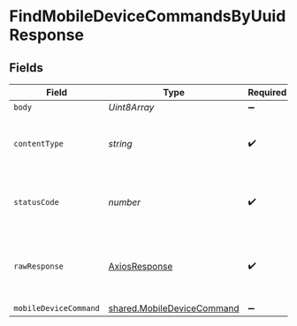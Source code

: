# FindMobileDeviceCommandsByUuidResponse


## Fields

| Field                                                                           | Type                                                                            | Required                                                                        | Description                                                                     |
| ------------------------------------------------------------------------------- | ------------------------------------------------------------------------------- | ------------------------------------------------------------------------------- | ------------------------------------------------------------------------------- |
| `body`                                                                          | *Uint8Array*                                                                    | :heavy_minus_sign:                                                              | N/A                                                                             |
| `contentType`                                                                   | *string*                                                                        | :heavy_check_mark:                                                              | HTTP response content type for this operation                                   |
| `statusCode`                                                                    | *number*                                                                        | :heavy_check_mark:                                                              | HTTP response status code for this operation                                    |
| `rawResponse`                                                                   | [AxiosResponse](https://axios-http.com/docs/res_schema)                         | :heavy_check_mark:                                                              | Raw HTTP response; suitable for custom response parsing                         |
| `mobileDeviceCommand`                                                           | [shared.MobileDeviceCommand](../../../sdk/models/shared/mobiledevicecommand.md) | :heavy_minus_sign:                                                              | OK                                                                              |